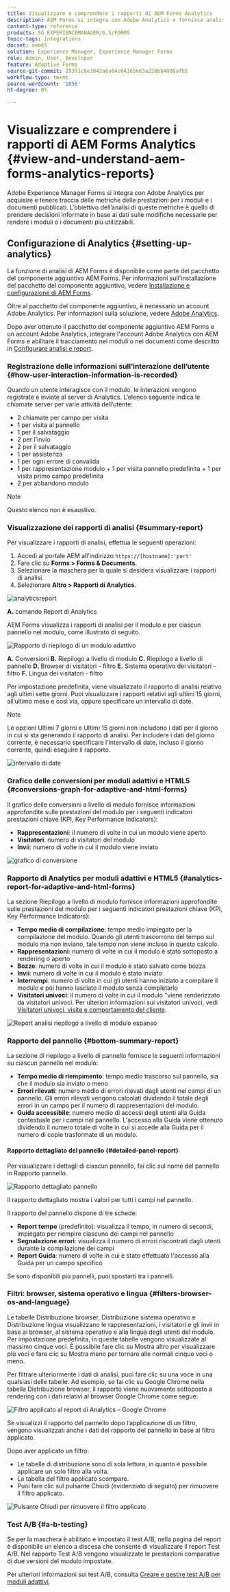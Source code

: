 ```yaml
---
title: Visualizzare e comprendere i rapporti di AEM Forms Analytics
description: AEM Forms si integra con Adobe Analytics e fornisce analisi di riepilogo e dettagliate sui moduli adattivi pubblicati.
content-type: reference
products: SG_EXPERIENCEMANAGER/6.5/FORMS
topic-tags: integrations
docset: aem65
solution: Experience Manager, Experience Manager Forms
role: Admin, User, Developer
feature: Adaptive Forms
source-git-commit: 29391c8e3042a8a04c64165663a228bb4886afb5
workflow-type: tm+mt
source-wordcount: '1056'
ht-degree: 0%

---
```


# Visualizzare e comprendere i rapporti di AEM Forms Analytics {#view-and-understand-aem-forms-analytics-reports}

Adobe Experience Manager Forms si integra con Adobe Analytics per acquisire e tenere traccia delle metriche delle prestazioni per i moduli e i documenti pubblicati. L’obiettivo dell’analisi di queste metriche è quello di prendere decisioni informate in base ai dati sulle modifiche necessarie per rendere i moduli o i documenti più utilizzabili.

## Configurazione di Analytics {#setting-up-analytics}

La funzione di analisi di AEM Forms è disponibile come parte del pacchetto del componente aggiuntivo AEM Forms. Per informazioni sull&#39;installazione del pacchetto del componente aggiuntivo, vedere [Installazione e configurazione di AEM Forms](../../forms/using/installing-configuring-aem-forms-osgi.md).

Oltre al pacchetto del componente aggiuntivo, è necessario un account Adobe Analytics. Per informazioni sulla soluzione, vedere [Adobe Analytics](https://www.adobe.com/solutions/digital-analytics.html).

Dopo aver ottenuto il pacchetto del componente aggiuntivo AEM Forms e un account Adobe Analytics, integrare l&#39;account Adobe Analytics con AEM Forms e abilitare il tracciamento nei moduli o nei documenti come descritto in [Configurare analisi e report](../../forms/using/configure-analytics-forms-documents.md).

### Registrazione delle informazioni sull’interazione dell’utente {#how-user-interaction-information-is-recorded}

Quando un utente interagisce con il modulo, le interazioni vengono registrate e inviate al server di Analytics. L’elenco seguente indica le chiamate server per varie attività dell’utente:

* 2 chiamate per campo per visita
* 1 per visita al pannello
* 1 per il salvataggio
* 2 per l&#39;invio
* 2 per il salvataggio
* 1 per assistenza
* 1 per ogni errore di convalida
* 1 per rappresentazione modulo + 1 per visita pannello predefinita + 1 per visita primo campo predefinita
* 2 per abbandono modulo

>[!NOTE]
>
>Questo elenco non è esaustivo.

### Visualizzazione dei rapporti di analisi {#summary-report}

Per visualizzare i rapporti di analisi, effettua le seguenti operazioni:

1. Accedi al portale AEM all&#39;indirizzo `https://[hostname]:'port'`
1. Fare clic su **Forms > Forms &amp; Documents**.
1. Selezionare la maschera per la quale si desidera visualizzare i rapporti di analisi.
1. Selezionare **Altro > Rapporti di Analytics**.

![analyticsreport](assets/analyticsreport.png)

**A.** comando Report di Analytics

AEM Forms visualizza i rapporti di analisi per il modulo e per ciascun pannello nel modulo, come illustrato di seguito.

![Rapporto di riepilogo di un modulo adattivo](assets/analyticsdashboard_callout.png)

**A.** Conversioni **B.** Riepilogo a livello di modulo **C.** Riepilogo a livello di pannello **D.** Browser di visitatori - filtro **E.** Sistema operativo dei visitatori - filtro **F.** Lingua dei visitatori - filtro

Per impostazione predefinita, viene visualizzato il rapporto di analisi relativo agli ultimi sette giorni. Puoi visualizzare i rapporti relativi agli ultimi 15 giorni, all’ultimo mese e così via, oppure specificare un intervallo di date.

>[!NOTE]
>
>Le opzioni Ultimi 7 giorni e Ultimi 15 giorni non includono i dati per il giorno in cui si sta generando il rapporto di analisi. Per includere i dati del giorno corrente, è necessario specificare l&#39;intervallo di date, incluso il giorno corrente, quindi eseguire il rapporto.

![intervallo di date](assets/date-range.png)

### Grafico delle conversioni per moduli adattivi e HTML5 {#conversions-graph-for-adaptive-and-html-forms}

Il grafico delle conversioni a livello di modulo fornisce informazioni approfondite sulle prestazioni del modulo per i seguenti indicatori prestazioni chiave (KPI, Key Performance Indicators):

* **Rappresentazioni**: il numero di volte in cui un modulo viene aperto
* **Visitatori**: numero di visitatori del modulo
* **Invii**: numero di volte in cui il modulo viene inviato

![grafico di conversione](assets/conversion-graph.png)

### Rapporto di Analytics per moduli adattivi e HTML5 {#analytics-report-for-adaptive-and-html-forms}

La sezione Riepilogo a livello di modulo fornisce informazioni approfondite sulle prestazioni del modulo per i seguenti indicatori prestazioni chiave (KPI, Key Performance Indicators):

* **Tempo medio di compilazione**: tempo medio impiegato per la compilazione del modulo. Quando gli utenti trascorrono del tempo sul modulo ma non inviano, tale tempo non viene incluso in questo calcolo.
* **Rappresentazioni**: numero di volte in cui il modulo è stato sottoposto a rendering o aperto
* **Bozze**: numero di volte in cui il modulo è stato salvato come bozza
* **Invii**: numero di volte in cui il modulo è stato inviato
* **Interrompi**: numero di volte in cui gli utenti hanno iniziato a compilare il modulo e poi hanno lasciato il modulo senza completarlo
* **Visitatori univoci**: il numero di volte in cui il modulo &quot;viene renderizzato da visitatori univoci. Per ulteriori informazioni sui visitatori univoci, vedi [Visitatori univoci, visite e comportamento del cliente](https://helpx.adobe.com/analytics/kb/unique-visitors-visitor-behavior.html).

![Report analisi riepilogo a livello di modulo espanso](assets/analytics-report.png)

### Rapporto del pannello {#bottom-summary-report}

La sezione di riepilogo a livello di pannello fornisce le seguenti informazioni su ciascun pannello nel modulo:

* **Tempo medio di riempimento**: tempo medio trascorso sul pannello, sia che il modulo sia inviato o meno
* **Errori rilevati**: numero medio di errori rilevati dagli utenti nei campi di un pannello. Gli errori rilevati vengono calcolati dividendo il totale degli errori in un campo per il numero di rappresentazioni del modulo.
* **Guida accessibile**: numero medio di accessi degli utenti alla Guida contestuale per i campi nel pannello. L&#39;accesso alla Guida viene ottenuto dividendo il numero totale di volte in cui si accede alla Guida per il numero di copie trasformate di un modulo.

#### Rapporto dettagliato del pannello {#detailed-panel-report}

Per visualizzare i dettagli di ciascun pannello, fai clic sul nome del pannello in Rapporto pannello.

![Rapporto dettagliato pannello](assets/panel-report-detailed.png)

Il rapporto dettagliato mostra i valori per tutti i campi nel pannello.

Il rapporto del pannello dispone di tre schede:

* **Report tempo** (predefinito): visualizza il tempo, in numero di secondi, impiegato per riempire ciascuno dei campi nel pannello
* **Segnalazione errori**: visualizza il numero di errori riscontrati dagli utenti durante la compilazione dei campi
* **Report Guida**: numero di volte in cui è stato effettuato l&#39;accesso alla Guida per un campo specifico

Se sono disponibili più pannelli, puoi spostarti tra i pannelli.

### Filtri: browser, sistema operativo e lingua {#filters-browser-os-and-language}

Le tabelle Distribuzione browser, Distribuzione sistema operativo e Distribuzione lingua visualizzano le rappresentazioni, i visitatori e gli invii in base ai browser, al sistema operativo e alla lingua degli utenti del modulo. Per impostazione predefinita, in queste tabelle vengono visualizzate al massimo cinque voci. È possibile fare clic su Mostra altro per visualizzare più voci e fare clic su Mostra meno per tornare alle normali cinque voci o meno.

Per filtrare ulteriormente i dati di analisi, puoi fare clic su una voce in una qualsiasi delle tabelle. Ad esempio, se fai clic su Google Chrome nella tabella Distribuzione browser, il rapporto viene nuovamente sottoposto a rendering con i dati relativi al browser Google Chrome come segue:

![Filtro applicato al report di Analytics - Google Chrome ](assets/filter-1.png)

Se visualizzi il rapporto del pannello dopo l’applicazione di un filtro, vengono visualizzati anche i dati del rapporto del pannello in base al filtro applicato.

Dopo aver applicato un filtro:

* Le tabelle di distribuzione sono di sola lettura, in quanto è possibile applicare un solo filtro alla volta.
* La tabella del filtro applicato scompare.
* Puoi fare clic sul pulsante Chiudi (evidenziato di seguito) per rimuovere il filtro applicato.

![Pulsante Chiudi per rimuovere il filtro applicato](assets/close-filter.png)

### Test A/B {#a-b-testing}

Se per la maschera è abilitato e impostato il test A/B, nella pagina del report è disponibile un elenco a discesa che consente di visualizzare il report Test A/B. Nel rapporto Test A/B vengono visualizzate le prestazioni comparative di due versioni del modulo impostate.

Per ulteriori informazioni sui test A/B, consulta [Creare e gestire test A/B per moduli adattivi](../../forms/using/ab-testing-adaptive-forms.md).
